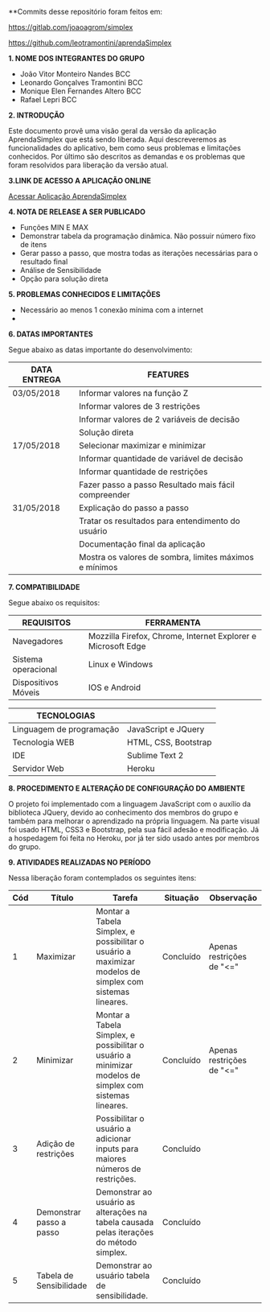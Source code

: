 
**Commits desse repositório foram feitos em:

  https://gitlab.com/joaoagrom/simplex 
  
  https://github.com/leotramontini/aprendaSimplex
  
**1. NOME DOS INTEGRANTES DO GRUPO**

- João Vitor Monteiro Nandes      BCC
- Leonardo Gonçalves Tramontini   BCC
- Monique Elen Fernandes Altero   BCC
- Rafael Lepri                    BCC

**2. INTRODUÇÃO**

Este documento provê uma visão geral da versão da aplicação AprendaSimplex que está sendo liberada. Aqui descreveremos as funcionalidades do aplicativo, bem como seus problemas e limitações conhecidos. Por último são descritos as demandas e os problemas que foram resolvidos para liberação da versão atual.

**3.LINK DE ACESSO A APLICAÇÃO ONLINE**

[Acessar Aplicação AprendaSimplex](https://aprendasimplex.herokuapp.com/)

**4. NOTA DE RELEASE A SER PUBLICADO**

- Funções MIN E MAX
- Demonstrar tabela da programação dinâmica. Não possuir número fixo de itens
- Gerar passo a passo, que mostra todas as iterações necessárias para o resultado final
- Análise de Sensibilidade
- Opção para solução direta

**5. PROBLEMAS CONHECIDOS E LIMITAÇÕES**

- Necessário ao menos 1 conexão mínima com a internet
-

**6. DATAS IMPORTANTES**

Segue abaixo as datas importante do desenvolvimento:

| DATA ENTREGA | FEATURES |
| --- | --- |
| 03/05/2018 |  Informar valores na função Z |
|  |Informar valores de 3 restrições |
|  |Informar valores de 2 variáveis de decisão  |
|  |Solução direta |
| 17/05/2018 |   Selecionar maximizar e minimizar  
| |Informar quantidade de variável de decisão  |
| |Informar quantidade de restrições 
| | Fazer passo a passo Resultado mais fácil compreender |
| 31/05/2018 |  Explicação do passo a passo
| | Tratar os resultados para entendimento do usuário 
|  |Documentação final da aplicação 
| |Mostra os valores de sombra, limites máximos e mínimos |

**7. COMPATIBILIDADE**

Segue abaixo os requisitos:

| REQUISITOS | FERRAMENTA |
| --- | --- |
| Navegadores | Mozzilla Firefox, Chrome, Internet Explorer e Microsoft Edge |
| Sistema operacional | Linux e Windows |
| Dispositivos Móveis | IOS e Android |



|  TECNOLOGIAS |   |
| --- | --- |
| Linguagem de programação | JavaScript e JQuery |
| Tecnologia WEB | HTML, CSS, Bootstrap |
| IDE | Sublime Text 2 |
| Servidor Web | Heroku|

**8. PROCEDIMENTO E ALTERAÇÃO DE CONFIGURAÇÃO DO AMBIENTE**

O projeto foi implementado com a linguagem JavaScript com o auxílio da biblioteca JQuery, devido ao conhecimento dos membros do grupo e também para melhorar o aprendizado na própria linguagem. Na parte visual foi usado HTML, CSS3 e Bootstrap, pela sua fácil adesão e modificação. Já a hospedagem foi feita no Heroku, por já ter sido usado antes por membros do grupo.

**9. ATIVIDADES REALIZADAS NO PERÍODO**

Nessa liberação foram contemplados os seguintes itens:

| Cód | Título | Tarefa | Situação | Observação |
| --- | --- | --- | --- | --- |
| 1 | Maximizar | Montar a Tabela Simplex, e possibilitar o usuário a maximizar modelos de simplex com sistemas lineares. | Concluído | Apenas restrições de &quot;&lt;=&quot; |
| 2 | Minimizar | Montar a Tabela Simplex, e possibilitar o usuário a minimizar modelos de simplex com sistemas lineares. | Concluído | Apenas restrições de &quot;&lt;=&quot; |
| 3 | Adição de restrições | Possibilitar o usuário a adicionar inputs para maiores números de restrições. | Concluído |   |
| 4 | Demonstrar passo a passo | Demonstrar ao usuário as alterações na tabela causada pelas iterações do método simplex. | Concluído |   |
| 5 | Tabela de Sensibilidade | Demonstrar ao usuário tabela de sensibilidade. | Concluído |   |
